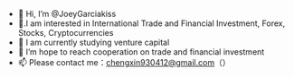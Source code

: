 - 👋 Hi, I’m @JoeyGarciakiss
- 👀.I am interested in International Trade and Financial Investment, Forex, Stocks, Cryptocurrencies
- 🌱 I am currently studying venture capital
- 💞️ I’m hope to reach cooperation on trade and financial investment
- 📫 Please contact me：chengxin930412@gmail.com（）

<!---
JoeyGarciakiss/JoeyGarciakiss is a ✨ special ✨ repository because its `README.md` (this file) appears on your GitHub profile.
You can click the Preview link to take a look at your changes.
--->
